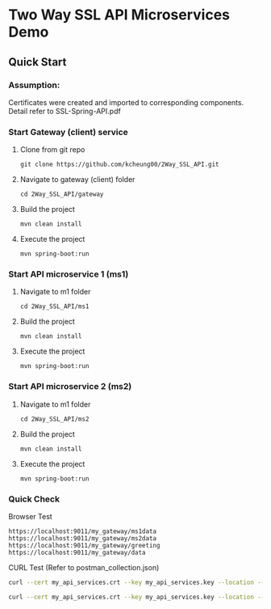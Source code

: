 # Two Way SSL API Microservices Demo
## Quick Start
### Assumption: 
Certificates were created and imported to corresponding components. Detail refer to SSL-Spring-API.pdf

### Start Gateway (client) service
1. Clone from git repo
   ```
   git clone https://github.com/kcheung00/2Way_SSL_API.git
   ```
2. Navigate to gateway (client) folder
   ```
   cd 2Way_SSL_API/gateway
   ```
3. Build the project
   ```
   mvn clean install
   ```
4. Execute the project
   ```
   mvn spring-boot:run
   ```

### Start API microservice 1 (ms1)
1. Navigate to m1 folder
   ```
   cd 2Way_SSL_API/ms1
   ```
2. Build the project
   ```
   mvn clean install
   ```
3. Execute the project
   ```
   mvn spring-boot:run
   ```

### Start API microservice 2 (ms2)
1. Navigate to m1 folder
   ```
   cd 2Way_SSL_API/ms2
   ```
2. Build the project
   ```
   mvn clean install
   ```
3. Execute the project
   ```
   mvn spring-boot:run
   ```

### Quick Check
Browser Test
```
https://localhost:9011/my_gateway/ms1data
https://localhost:9011/my_gateway/ms2data
https://localhost:9011/my_gateway/greeting
https://localhost:9011/my_gateway/data
```
CURL Test (Refer to postman_collection.json)
```sh
curl --cert my_api_services.crt --key my_api_services.key --location --request POST 'https://localhost:9011/my_gateway/ms2sendmsg' --header 'Content-Type: text/plain' --data-raw 'Test Message through gateway to MS 2 method'

curl --cert my_api_services.crt --key my_api_services.key --location --request POST 'https://localhost:9011/my_gateway/gw_post_msg' --header 'Content-Type: text/plain' --data-raw 'Test Message for gateway'
```